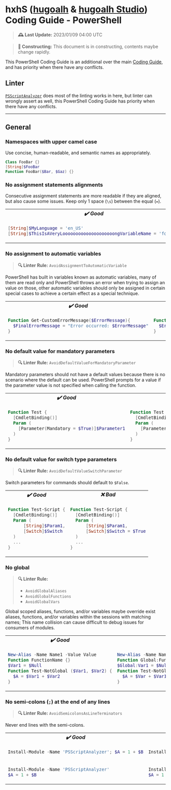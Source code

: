 [hugoalh]: https://github.com/hugoalh
[hugoalh-studio]: https://github.com/hugoalh-studio

# hxhS ([hugoalh][hugoalh] & [hugoalh Studio][hugoalh-studio]) Coding Guide - PowerShell

> **🕰️ Last Update:** 2023/01/09 04:00 UTC

> **🚧 Constructing:** This document is in constructing, contents maybe change rapidly.

This PowerShell Coding Guide is an additional over the main [Coding Guide](./main.md), and has priority when there have any conflicts.

## Linter

[`PSScriptAnalyzer`](https://github.com/PowerShell/PSScriptAnalyzer) does most of the linting works in here, but linter can wrongly assert as well, this PowerShell Coding Guide has priority when there have any conflicts.

---

## General

### Namespaces with upper camel case

Use concise, human-readable, and semantic names as appropriately.

```ps1
Class FooBar {}
[String]$FooBar
Function FooBar($Bar, $Gaz) {}
```

### No assignment statements alignments

Consecutive assignment statements are more readable if they are aligned, but also cause some issues. Keep only 1 space (`\s`) between the equal (`=`).

<table>
<tbody valign="top">
<tr>
<td align="center"><b><i>✔️ Good</i></b></td>
<td align="center"><b><i>❌ Bad</i></b></td>
</tr>
<tr>
<td>

```ps1
[String]$MyLanguage = 'en_US'
[String]$ThisIsAVeryLoooooooooooooooooooongVariableName = 'fooBar'
```

</td>
<td>

```ps1
[String]$MyLanguage                                     = 'en_US'
[String]$ThisIsAVeryLoooooooooooooooooooongVariableName = 'fooBar'
```

</td>
</tr>
</tbody>
</table>

### No assignment to automatic variables

> **🔍 Linter Rule:** `AvoidAssignmentToAutomaticVariable`

PowerShell has built in variables known as automatic variables, many of them are read only and PowerShell throws an error when trying to assign an value on those, other automatic variables should only be assigned in certain special cases to achieve a certain effect as a special technique.

<table>
<tbody valign="top">
<tr>
<td align="center"><b><i>✔️ Good</i></b></td>
<td align="center"><b><i>❌ Bad</i></b></td>
</tr>
<tr>
<td>

```ps1
Function Get-CustomErrorMessage($ErrorMessage){
  $FinalErrorMessage = "Error occurred: $ErrorMessage"
}
```

</td>
<td>

```ps1
Function Get-CustomErrorMessage($ErrorMessage){
  $Error = "Error occurred: $ErrorMessage"
}
```

</td>
</tr>
</tbody>
</table>

### No default value for mandatory parameters

> **🔍 Linter Rule:** `AvoidDefaultValueForMandatoryParameter`

Mandatory parameters should not have a default values because there is no scenario where the default can be used. PowerShell prompts for a value if the parameter value is not specified when calling the function.

<table>
<tbody valign="top">
<tr>
<td align="center"><b><i>✔️ Good</i></b></td>
<td align="center"><b><i>❌ Bad</i></b></td>
</tr>
<tr>
<td>

```ps1
Function Test {
  [CmdletBinding()]
  Param (
    [Parameter(Mandatory = $True)]$Parameter1
  )
}
```

</td>
<td>

```ps1
Function Test {
  [CmdletBinding()]
  Param (
    [Parameter(Mandatory = $True)]$Parameter1 = 'default Value'
  )
}
```

</td>
</tr>
</tbody>
</table>

### No default value for switch type parameters

> **🔍 Linter Rule:** `AvoidDefaultValueSwitchParameter`

Switch parameters for commands should default to `$False`.

<table>
<tbody valign="top">
<tr>
<td align="center"><b><i>✔️ Good</i></b></td>
<td align="center"><b><i>❌ Bad</i></b></td>
</tr>
<tr>
<td>

```ps1
Function Test-Script {
  [CmdletBinding()]
  Param (
      [String]$Param1,
      [Switch]$Switch
  )
  ...
}
```

</td>
<td>

```ps1
Function Test-Script {
  [CmdletBinding()]
  Param (
      [String]$Param1,
      [Switch]$Switch = $True
  )
  ...
}
```

</td>
</tr>
</tbody>
</table>

### No global

> **🔍 Linter Rule:**
>
> - `AvoidGlobalAliases`
> - `AvoidGlobalFunctions`
> - `AvoidGlobalVars`

Global scoped aliases, functions, and/or variables maybe override exist aliases, functions, and/or variables within the sessions with matching names; This name collision can cause difficult to debug issues for consumers of modules.

<table>
<tbody valign="top">
<tr>
<td align="center"><b><i>✔️ Good</i></b></td>
<td align="center"><b><i>❌ Bad</i></b></td>
</tr>
<tr>
<td>

```ps1
New-Alias -Name Name1 -Value Value
Function FunctionName {}
$Var1 = $Null
Function Test-NotGlobal ($Var1, $Var2) {
  $A = $Var1 + $Var2
}
```

</td>
<td>

```ps1
New-Alias -Name Name -Value Value -Scope 'Global'
Function Global:FunctionName {}
$Global:Var1 = $Null
Function Test-NotGlobal ($Var) {
  $A = $Var + $Var1
}
```

</td>
</tr>
</tbody>
</table>

### No semi-colons (`;`) at the end of any lines

> **🔍 Linter Rule:** `AvoidSemicolonsAsLineTerminators`

Never end lines with the semi-colons.

<table>
<tbody valign="top">
<tr>
<td align="center"><b><i>✔️ Good</i></b></td>
<td align="center"><b><i>❌ Bad</i></b></td>
</tr>
<tr>
<td>

```ps1
Install-Module -Name 'PSScriptAnalyzer'; $A = 1 + $B
```

</td>
<td>

```ps1
Install-Module -Name 'PSScriptAnalyzer'; $A = 1 + $B;
```

</td>
</tr>
<tr>
<td>

```ps1
Install-Module -Name 'PSScriptAnalyzer'
$A = 1 + $B
```

</td>
<td>

```ps1
Install-Module -Name 'PSScriptAnalyzer';
$A = 1 + $B
```

</td>
</tr>
</tbody>
</table>
